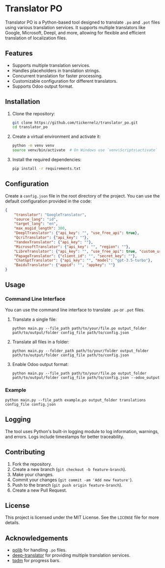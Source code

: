 # Translator PO

Translator PO is a Python-based tool designed to translate `.po` and `.pot` files using various translation services. It supports multiple translators like Google, Microsoft, Deepl, and more, allowing for flexible and efficient translation of localization files.

## Features

- Supports multiple translation services.
- Handles placeholders in translation strings.
- Concurrent translation for faster processing.
- Customizable configuration for different translators.
- Supports Odoo output format.

## Installation

1. Clone the repository:
    ```sh
    git clone https://github.com/tickernelz/translator_po.git
    cd translator_po
    ```

2. Create a virtual environment and activate it:
    ```sh
    python -m venv venv
    source venv/bin/activate  # On Windows use `venv\Scripts\activate`
    ```

3. Install the required dependencies:
    ```sh
    pip install -r requirements.txt
    ```

## Configuration

Create a `config.json` file in the root directory of the project. You can use the default configuration provided in the code:

```json
{
    "translator": "GoogleTranslator",
    "source_lang": "id",
    "target_lang": "en",
    "max_msgid_length": 300,
    "DeeplTranslator": {"api_key": "", "use_free_api": true},
    "QcriTranslator": {"api_key": ""},
    "YandexTranslator": {"api_key": ""},
    "MicrosoftTranslator": {"api_key": "", "region": ""},
    "LibreTranslator": {"api_key": "", "use_free_api": true, "custom_url": ""},
    "PapagoTranslator": {"client_id": "", "secret_key": ""},
    "ChatGptTranslator": {"api_key": "", "model": "gpt-3.5-turbo"},
    "BaiduTranslator": {"appid": "", "appkey": ""}
}
```

Usage
-----

### Command Line Interface

You can use the command line interface to translate `.po` or `.pot` files.

1.  Translate a single file:

    `python main.py --file_path path/to/your/file.po output_folder path/to/output/folder config_file path/to/config.json`

2.  Translate all files in a folder:

    `python main.py --folder_path path/to/your/folder output_folder path/to/output/folder config_file path/to/config.json`

3.  Enable Odoo output format:

    `python main.py --file_path path/to/your/file.po output_folder path/to/output/folder config_file path/to/config.json --odoo_output`

### Example

`python main.py --file_path example.po output_folder translations config_file config.json`

Logging
-------

The tool uses Python's built-in logging module to log information, warnings, and errors. Logs include timestamps for better traceability.

Contributing
------------

1.  Fork the repository.
2.  Create a new branch (`git checkout -b feature-branch`).
3.  Make your changes.
4.  Commit your changes (`git commit -am 'Add new feature'`).
5.  Push to the branch (`git push origin feature-branch`).
6.  Create a new Pull Request.

License
-------

This project is licensed under the MIT License. See the `LICENSE` file for more details.

Acknowledgements
----------------

-   [polib](jetbrains://browser://https://github.com/izimobil/polib) for handling `.po` files.
-   [deep-translator](jetbrains://browser://https://github.com/nidhaloff/deep-translator) for providing multiple translation services.
-   [tqdm](jetbrains://browser://https://github.com/tqdm/tqdm) for progress bars.